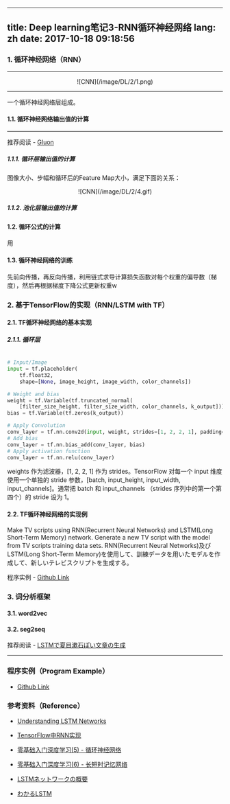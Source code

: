 
---
title: Deep learning笔记3-RNN循环神经网络
lang: zh
date: 2017-10-18 09:18:56
---

### 1. 循环神经网络（RNN）
-------------------------------------

<center>![CNN](/image/DL/2/1.png)</center> 

-------------------------------------

一个循环神经网络层组成。

#### 1.1. 循环神经网络输出值的计算


-------------------------------------
  
推荐阅读 - [Gluon ](https://zh.gluon.ai/cnn-scratch.html "Title") 

##### 1.1.1. 循环层输出值的计算

图像大小、步幅和循环后的Feature Map大小，满足下面的关系：

<center>![CNN](/image/DL/2/4.gif)</center>  

##### 1.1.2. 池化层输出值的计算



#### 1.2. 循环公式的计算

用

#### 1.3. 循环神经网络的训练

先前向传播，再反向传播，利用链式求导计算损失函数对每个权重的偏导数（梯度），然后再根据梯度下降公式更新权重w



### 2. 基于TensorFlow的实现（RNN/LSTM with TF）

#### 2.1. TF循环神经网络的基本实现

##### 2.1.1. 循环层

```python

# Input/Image
input = tf.placeholder(
    tf.float32,
    shape=[None, image_height, image_width, color_channels])

# Weight and bias
weight = tf.Variable(tf.truncated_normal(
    [filter_size_height, filter_size_width, color_channels, k_output]))
bias = tf.Variable(tf.zeros(k_output))

# Apply Convolution
conv_layer = tf.nn.conv2d(input, weight, strides=[1, 2, 2, 1], padding='SAME')
# Add bias
conv_layer = tf.nn.bias_add(conv_layer, bias)
# Apply activation function
conv_layer = tf.nn.relu(conv_layer)

```

weights 作为滤波器，[1, 2, 2, 1] 作为 strides。TensorFlow 对每一个 input 维度使用一个单独的 stride 参数，[batch, input_height, input_width, input_channels]。通常把 batch 和 input_channels （strides 序列中的第一个第四个）的 stride 设为 1。


#### 2.2. TF循环神经网络的实现例

Make TV scripts using RNN(Recurrent Neural Networks) and LSTM(Long Short-Term Memory) network. Generate a new TV script with the model from TV scripts training data sets.
RNN(Recurrent Neural Networks)及びLSTM(Long Short-Term Memory)を使用して、訓練データを用いたモデルを作成して、新しいテレビスクリプトを生成する。

程序实例 - [Github Link](https://github.com/HJTSO/tv-script-generation/blob/master/dlnd_tv_script_generation.ipynb "Title") 


### 3. 词分析框架

#### 3.1. word2vec
#### 3.2. seg2seq

推荐阅读 - [LSTMで夏目漱石ぽい文章の生成](https://qiita.com/elm200/items/6f84d3a42eebe6c47caa "Title")

-------------------------------------

### 程序实例（Program Example）

- [Github Link](https://github.com/HJTSO/tv-script-generation/blob/master/dlnd_tv_script_generation.ipynb "Title") 

### 参考资料（Reference）

- [Understanding LSTM Networks](http://colah.github.io/posts/2015-08-Understanding-LSTMs/ "Title") 

- [TensorFlow中RNN实现](https://zhuanlan.zhihu.com/p/28196873 "Title") 

- [零基础入门深度学习(5) - 循环神经网络](https://zybuluo.com/hanbingtao/note/541458 "Title") 

- [零基础入门深度学习(6) - 长短时记忆网络](https://zybuluo.com/hanbingtao/note/581764 "Title") 

- [LSTMネットワークの概要](https://qiita.com/KojiOhki/items/89cd7b69a8a6239d67ca "Title") 

- [わかるLSTM](https://qiita.com/t_Signull/items/21b82be280b46f467d1b "Title") 

